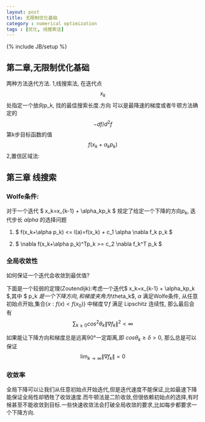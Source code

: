 ```yaml
---
layout: post
title: 无限制优化基础
category : numerical optimization
tags : [优化, 线搜索法]
---
```

{% include JB/setup %}

## 第二章,无限制优化基础
两种方法迭代方法.
1,线搜索法, 在迭代点 $$ x_k $$ 处指定一个放向p_k, 找的最佳搜索长度.方向 可以是最降速的梯度或者牛顿方法确定的 $$ -df/d^2f $$
第k步目标函数的值 $$ f(x_k+\alpha_kp_k) $$
2,置信区域法:<!-- excerpt -->

## 第三章 线搜索
### Wolfe条件:

对于一个迭代 $ x_k=x_{k-1} + \alpha_kp_k $ 规定了给定一个下降的方向$p_k$, 迭代步长 $alpha$ 的选择问题

1. $ f(x_k+\alpha p_k) <= l(a)=f(x_k) + c_1 \alpha \nabla f_k p_k $

2. $ \nabla f(x_k+\alpha p_k)^Tp_k >= c_2 \nabla f_k^T p_k $

### 全局收敛性
如何保证一个迭代会收敛到最优值?

下面是一个较弱的定理(Zoutendijk):考虑一个迭代$ x_k=x_{k-1} + \alpha_kp_k $,其中 $ p_k $是一个下降方向, 和梯度夹角为$\theta_k$, $\alpha$ 满足Wolfe条件, 从任意初始点开始,集合$\{x:f(x)<f(x_0)\}$ 中梯度$\nabla f$ 满足 Lipschitz 连续性, 那么最后会有
$$\sum_{k\geq 0}cos^2\theta_k\|\nabla f_k\|^2<\infty$$ 

如果能让下降方向和梯度总是远离90°一定距离,即 $cos\theta_k \geq \delta>0$, 那么总是可以保证$$\lim_{k \to \infty}\|\nabla f_k\|=0$$
### 收敛率
全局下降可以让我们从任意初始点开始迭代,但是迭代速度不能保证,比如最速下降能保证全局性却牺牲了收敛速度.而牛顿法是二阶收敛,但很依赖初始点的选择,有时候甚至不能收敛到目标.一些快速收敛法会打破全局收敛的要求,比如每步都要求一个下降方向.
